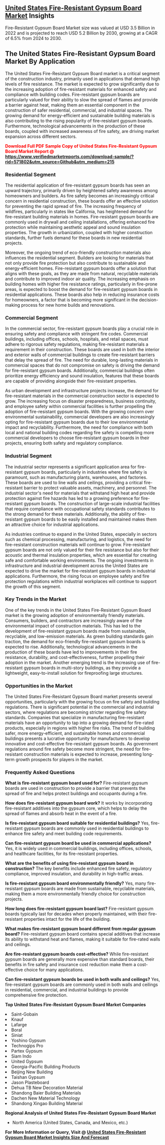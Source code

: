 <h2><a href="https://www.verifiedmarketreports.com/download-sample/?rid=571802&amp;utm_source=Github&amp;utm_medium=215" target="_blank">United States Fire-Resistant Gypsum Board Market</a> Insights</h2><p>Fire-Resistant Gypsum Board Market size was valued at USD 3.5 Billion in 2022 and is projected to reach USD 5.2 Billion by 2030, growing at a CAGR of 6.5% from 2024 to 2030.</p><p><div> <h2>The United States Fire-Resistant Gypsum Board Market By Application</h2> <p>The United States Fire-Resistant Gypsum Board market is a critical segment of the construction industry, primarily used in applications that demand high levels of fire resistance. The market is expected to grow significantly due to the increasing adoption of fire-resistant materials for enhanced safety and compliance with building codes. Fire-resistant gypsum boards are particularly valued for their ability to slow the spread of flames and provide a barrier against heat, making them an essential component in the construction of safer residential, commercial, and industrial spaces. The growing demand for energy-efficient and sustainable building materials is also contributing to the rising popularity of fire-resistant gypsum boards. Furthermore, technological advancements in the production of these boards, coupled with increased awareness of fire safety, are driving market expansion across different sectors. <p><strong><p><span class=""><span style="color: #ff0000;"><strong>Download Full PDF Sample Copy of United States Fire-Resistant Gypsum Board Market Report</strong> @ </span><a href="https://www.verifiedmarketreports.com/download-sample/?rid=571802&amp;utm_source=Github&amp;utm_medium=215" target="_blank">https://www.verifiedmarketreports.com/download-sample/?rid=571802&amp;utm_source=Github&amp;utm_medium=215</a></span></p></strong></p></p> <h3>Residential Segment</h3> <p>The residential application of fire-resistant gypsum boards has seen an upward trajectory, primarily driven by heightened safety awareness among homeowners and builders. As fire safety becomes an increasingly critical concern in residential construction, these boards offer an effective solution for preventing the rapid spread of fire. The increasing frequency of wildfires, particularly in states like California, has heightened demand for fire-resistant building materials in homes. Fire-resistant gypsum boards are commonly used in drywall and ceiling installations, offering enhanced fire protection while maintaining aesthetic appeal and sound insulation properties. The growth in urbanization, coupled with higher construction standards, further fuels demand for these boards in new residential projects. <p>Moreover, the ongoing trend of eco-friendly construction materials also influences the residential segment. Builders are looking for materials that not only provide fire protection but also contribute to sustainable and energy-efficient homes. Fire-resistant gypsum boards offer a solution that aligns with these goals, as they are made from natural, recyclable materials and contribute to improved indoor air quality. The increasing emphasis on building homes with higher fire resistance ratings, particularly in fire-prone areas, is expected to boost the demand for fire-resistant gypsum boards in residential applications. These boards also help in reducing insurance costs for homeowners, a factor that is becoming more significant in the decision-making process for new home builds and renovations. <h3>Commercial Segment</h3> <p>In the commercial sector, fire-resistant gypsum boards play a crucial role in ensuring safety and compliance with stringent fire codes. Commercial buildings, including offices, schools, hospitals, and retail spaces, must adhere to rigorous safety regulations, making fire-resistant materials a requirement in their construction. These boards are used in both the interior and exterior walls of commercial buildings to create fire-resistant barriers that delay the spread of fire. The need for durable, long-lasting materials in commercial spaces that do not compromise on safety is driving the demand for fire-resistant gypsum boards. Additionally, commercial buildings often prioritize energy efficiency and sound insulation, features that these boards are capable of providing alongside their fire-resistant properties. <p>As urban development and infrastructure projects increase, the demand for fire-resistant materials in the commercial construction sector is expected to grow. The increasing focus on disaster preparedness, business continuity, and employee safety within commercial facilities is further propelling the adoption of fire-resistant gypsum boards. With the growing concern over environmental sustainability, commercial developers are also increasingly opting for fire-resistant gypsum boards due to their low environmental impact and recyclability. Furthermore, the need for compliance with both local and national building codes regarding fire safety is compelling more commercial developers to choose fire-resistant gypsum boards in their projects, ensuring both safety and regulatory compliance. <h3>Industrial Segment</h3> <p>The industrial sector represents a significant application area for fire-resistant gypsum boards, particularly in industries where fire safety is paramount, such as manufacturing plants, warehouses, and factories. These boards are used to line walls and ceilings, providing a critical fire-resistant barrier to protect valuable assets, machinery, and personnel. The industrial sector's need for materials that withstand high heat and provide protection against fire hazards has led to a growing preference for fire-resistant gypsum boards. The construction of large-scale industrial facilities that require compliance with occupational safety standards contributes to the strong demand for these materials. Additionally, the ability of fire-resistant gypsum boards to be easily installed and maintained makes them an attractive choice for industrial applications. <p>As industries continue to expand in the United States, especially in sectors such as chemical processing, manufacturing, and logistics, the need for fire-resistant construction materials will continue to grow. Fire-resistant gypsum boards are not only valued for their fire resistance but also for their acoustic and thermal insulation properties, which are essential for creating safe and comfortable working environments. The ongoing investments in infrastructure and industrial development across the United States are expected to drive the market for fire-resistant gypsum boards in industrial applications. Furthermore, the rising focus on employee safety and fire protection regulations within industrial workplaces will continue to support the growth of this segment. <h3>Key Trends in the Market</h3> <p>One of the key trends in the United States Fire-Resistant Gypsum Board market is the growing adoption of environmentally friendly materials. Consumers, builders, and contractors are increasingly aware of the environmental impact of construction materials. This has led to the development of fire-resistant gypsum boards made from sustainable, recyclable, and low-emission materials. As green building standards gain traction, the demand for eco-friendly fire-resistant gypsum boards is expected to rise. Additionally, technological advancements in the production of these boards have led to improvements in their fire resistance, durability, and cost-effectiveness, further propelling their adoption in the market. Another emerging trend is the increasing use of fire-resistant gypsum boards in multi-story buildings, as they provide a lightweight, easy-to-install solution for fireproofing large structures. <h3>Opportunities in the Market</h3> <p>The United States Fire-Resistant Gypsum Board market presents several opportunities, particularly with the growing focus on fire safety and building regulations. There is significant potential in the commercial and industrial sectors, where regulations are becoming stricter regarding fire safety standards. Companies that specialize in manufacturing fire-resistant materials have an opportunity to tap into a growing demand for fire-rated products, especially in regions with higher fire risks. The trend of building safer, more energy-efficient, and sustainable homes and commercial buildings presents a lucrative opportunity for manufacturers to develop innovative and cost-effective fire-resistant gypsum boards. As government regulations around fire safety become more stringent, the need for fire-resistant construction materials is expected to increase, presenting long-term growth prospects for players in the market. <h3>Frequently Asked Questions</h3> <p><strong>What is fire-resistant gypsum board used for?</strong> Fire-resistant gypsum boards are used in construction to provide a barrier that prevents the spread of fire and helps protect buildings and occupants during a fire.</p> <p><strong>How does fire-resistant gypsum board work?</strong> It works by incorporating fire-resistant additives into the gypsum core, which helps to delay the spread of flames and absorb heat in the event of a fire.</p> <p><strong>Is fire-resistant gypsum board suitable for residential buildings?</strong> Yes, fire-resistant gypsum boards are commonly used in residential buildings to enhance fire safety and meet building code requirements.</p> <p><strong>Can fire-resistant gypsum board be used in commercial applications?</strong> Yes, it is widely used in commercial buildings, including offices, schools, and healthcare facilities, for its fire-resistant properties.</p> <p><strong>What are the benefits of using fire-resistant gypsum board in construction?</strong> The key benefits include enhanced fire safety, regulatory compliance, improved insulation, and durability in high-traffic areas.</p> <p><strong>Is fire-resistant gypsum board environmentally friendly?</strong> Yes, many fire-resistant gypsum boards are made from sustainable, recyclable materials, making them a more environmentally friendly choice for construction projects.</p> <p><strong>How long does fire-resistant gypsum board last?</strong> Fire-resistant gypsum boards typically last for decades when properly maintained, with their fire-resistant properties intact for the life of the building.</p> <p><strong>What makes fire-resistant gypsum board different from regular gypsum board?</strong> Fire-resistant gypsum board contains special additives that increase its ability to withstand heat and flames, making it suitable for fire-rated walls and ceilings.</p> <p><strong>Are fire-resistant gypsum boards cost-effective?</strong> While fire-resistant gypsum boards are generally more expensive than standard boards, their benefits in fire safety and insurance cost reduction make them a cost-effective choice for many applications.</p> <p><strong>Can fire-resistant gypsum boards be used in both walls and ceilings?</strong> Yes, fire-resistant gypsum boards are commonly used in both walls and ceilings in residential, commercial, and industrial buildings to provide comprehensive fire protection.</p></div></p><p><strong>Top United States Fire-Resistant Gypsum Board Market Companies</strong></p><div data-test-id=""><p><li>Saint-Gobain</li><li> Knauf</li><li> Lafarge</li><li> Boral</li><li> Siniat</li><li> Yoshino Gypsum</li><li> Technogips Pro</li><li> Partex Gypsum</li><li> Siam Indo</li><li> United Gypsum</li><li> Georgia-Pacific Building Products</li><li> Beijing New Building</li><li> Taishan Gypsum</li><li> Jason Plasteboard</li><li> Dehua TB New Decoration Material</li><li> Shandong Baier Building Materials</li><li> Dachen New Material Technology</li><li> Shandong Xingao Building Material</li></p><div><strong>Regional Analysis of&nbsp;United States Fire-Resistant Gypsum Board Market</strong></div><ul><li dir="ltr"><p dir="ltr">North America&nbsp;(United States, Canada, and Mexico, etc.)</p></li></ul><p><strong>For More Information or Query, Visit @&nbsp;</strong><strong><a href="https://www.verifiedmarketreports.com/product/fire-resistant-gypsum-board-market/?utm_source=Github&amp;utm_medium=215" target="_blank">United States Fire-Resistant Gypsum Board Market Insights Size And Forecast</a></strong></p></div>
